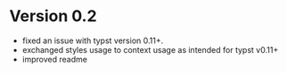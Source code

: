 # Version 0.2
- fixed an issue with typst version 0.11+.
- exchanged styles usage to context usage as intended for typst v0.11+
- improved readme